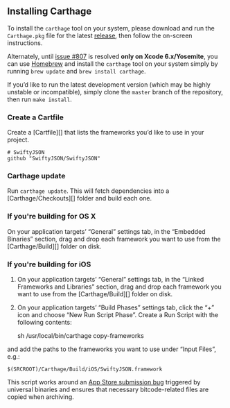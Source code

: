 ## Installing Carthage

To install the `carthage` tool on your system, please download and run the `Carthage.pkg` file for the latest  [release](https://github.com/Carthage/Carthage/releases), then follow the on-screen instructions.

Alternately, until [issue #807](https://github.com/Carthage/Carthage/issues/807) is resolved **only on Xcode 6.x/Yosemite**, you can use [Homebrew](http://brew.sh) and install the `carthage` tool on your system simply by running `brew update` and `brew install carthage`.

If you’d like to run the latest development version (which may be highly unstable or incompatible), simply clone the `master` branch of the repository, then run `make install`.


### Create a Cartfile

Create a [Cartfile][] that lists the frameworks you’d like to use in your project.

    # SwiftyJSON
    github "SwiftyJSON/SwiftyJSON"


### Carthage update

Run `carthage update`. This will fetch dependencies into a [Carthage/Checkouts][] folder and build each one.


### If you're building for OS X

On your application targets’ “General” settings tab, in the “Embedded Binaries” section, drag and drop each framework you want to use from the [Carthage/Build][] folder on disk.

### If you're building for iOS

1. On your application targets’ “General” settings tab, in the “Linked Frameworks and Libraries” section, drag and drop each framework you want to use from the [Carthage/Build][] folder on disk.
1. On your application targets’ “Build Phases” settings tab, click the “+” icon and choose “New Run Script Phase”. Create a Run Script with the following contents:

    sh
    /usr/local/bin/carthage copy-frameworks

and add the paths to the frameworks you want to use under “Input Files”, e.g.:


    $(SRCROOT)/Carthage/Build/iOS/SwiftyJSON.framework


This script works around an [App Store submission bug](http://www.openradar.me/radar?id=6409498411401216) triggered by universal binaries and ensures that necessary bitcode-related files are copied when archiving.
